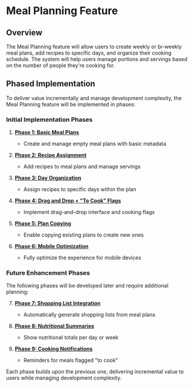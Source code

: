 # Meal Planning Feature

## Overview
The Meal Planning feature will allow users to create weekly or bi-weekly meal plans, add recipes to specific days, and organize their cooking schedule. The system will help users manage portions and servings based on the number of people they're cooking for.

## Phased Implementation

To deliver value incrementally and manage development complexity, the Meal Planning feature will be implemented in phases:

### Initial Implementation Phases

1. **[Phase 1: Basic Meal Plans](meal-planning-phase-1-basic-meal-plans.md)**
   - Create and manage empty meal plans with basic metadata

2. **[Phase 2: Recipe Assignment](meal-planning-phase-2-recipe-assignment.md)**
   - Add recipes to meal plans and manage servings

3. **[Phase 3: Day Organization](meal-planning-phase-3-day-organization.md)**
   - Assign recipes to specific days within the plan

4. **[Phase 4: Drag and Drop + "To Cook" Flags](meal-planning-phase-4-drag-and-drop.md)**
   - Implement drag-and-drop interface and cooking flags

5. **[Phase 5: Plan Copying](meal-planning-phase-5-plan-copying.md)**
   - Enable copying existing plans to create new ones

6. **[Phase 6: Mobile Optimization](meal-planning-phase-6-mobile-optimization.md)**
   - Fully optimize the experience for mobile devices

### Future Enhancement Phases

The following phases will be developed later and require additional planning:

7. **[Phase 7: Shopping List Integration](meal-planning-phase-7-shopping-list-integration.md)**
   - Automatically generate shopping lists from meal plans

8. **[Phase 8: Nutritional Summaries](meal-planning-phase-8-nutritional-summaries.md)**
   - Show nutritional totals per day or week

9. **[Phase 9: Cooking Notifications](meal-planning-phase-9-cooking-notifications.md)**
   - Reminders for meals flagged "to cook"

Each phase builds upon the previous one, delivering incremental value to users while managing development complexity. 